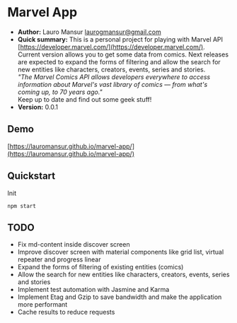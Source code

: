 # Marvel App #

* __Author:__ Lauro Mansur [laurogmansur@gmail.com](mailto:laurogmansur@gmail.com)
* __Quick summary:__ This is a personal project for playing with Marvel API [https://developer.marvel.com/](https://developer.marvel.com/).  
Current version allows you to get some data from comics. Next releases are expected to
expand the forms of filtering and allow the search for new entities like characters, creators, events, series and stories.  
*"The Marvel Comics API allows developers everywhere to access information about Marvel's vast 
library of comics — from what's coming up, to 70 years ago."*  
Keep up to date and find out some geek stuff!
* __Version:__ 0.0.1

## Demo ##

[https://lauromansur.github.io/marvel-app/](https://lauromansur.github.io/marvel-app/)  

## Quickstart ##

Init  
  
```
npm start
```    

## TODO ##
- Fix md-content inside discover screen
- Improve discover screen with material components like grid list, virtual repeater and progress linear
- Expand the forms of filtering of existing entities (comics)
- Allow the search for new entities like characters, creators, events, series and stories
- Implement test automation with Jasmine and Karma
- Implement Etag and Gzip to save bandwidth and make the application more performant
- Cache results to reduce requests